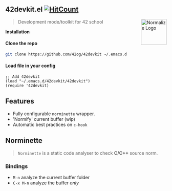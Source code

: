 ##  42devkit.el [![HitCount](http://hits.dwyl.io/42og/42devkit.svg)](http://hits.dwyl.io/42og/42devkit)

<a href="https://github.com/iomonad/iomonad.el"><img
  src="https://www.gnu.org/software/emacs/images/emacs.png" alt="Normalize Logo"
  width="80" height="80" align="right"></a>

  > Development mode/toolkit for 42 school

**Installation**
#### Clone the repo
```bash
git clone https://github.com/42og/42devkit ~/.emacs.d
```
#### Load file in your config
```elisp
;; Add 42devkit
(load "~/.emacs.d/42devkit/42devkit")
(require '42devkit)
```
## Features
* Fully configurable `norminette` wrapper.
* 'Normify' current buffer (wip)
* Automatic best practices on `c-hook`

## Norminette
> `Norminette` is a static code analyser to check **C/C++** source norm.
### Bindings
* `M-n` analyze the current buffer folder
* `C-x M-n` analyze the buffer *only*
